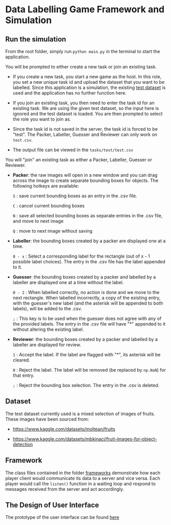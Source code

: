 # Data Labelling Game Framework and Simulation

## Run the simulation
From the root folder, simply run `python main.py` in the terminal to start the application.

You will be prompted to either create a new task or join an existing task.

- If you create a new task, you start a new game as the host. In this role, you set a new unique task id and upload the dataset that you want to be labelled. Since this application is a simulation, the existing [test dataset](test_dataset) is used and the application has no further function here.

- If you join an existing task, you then need to enter the task id for an existing task. We are using the given test dataset, so the input here is ignored and the test dataset is loaded. You are then prompted to select the role you want to join as.

- Since the task id is not saved in the server, the task id is forced to be "test". The Packer, Labeller, Guesser and Reviewer can only work on `test.csv`.

- The output file can be viewed in the `tasks/test/test.csv`


You will "join" an existing task as either a Packer, Labeller, Guesser or Reviewer.

- **Packer**: the raw images will open in a new window and you can drag across the image to create separate bounding boxes for objects. The following hotkeys are available:

    `S` : save current bounding boxes as an entry in the .csv file.

    `C` : cancel current bounding boxes

    `N` : save all selected bounding boxes as separate entries in the .csv file, and move to next image

    `Q` : move to next image without saving

- **Labeller**: the bounding boxes created by a packer are displayed one at a time.

    `0 - x` : Select a corresponding label for the rectangle (out of x - 1 possible label choices). The entry in the .csv file has the label appended to it.

- **Guesser**: the bounding boxes created by a packer and labelled by a labeller are displayed one at a time without the label.

    `0 - 2` : When labelled correctly, no action is done and we move to the next rectangle. When labelled incorrectly, a copy of the existing entry, with the guesser's new label (and the asterisk will be appended to both labels), will be added to the .csv.

    `;` : This key is to be used when the guesser does not agree with any of the provided labels. The entry in the .csv file will have "*" appended to it without altering the existing label.

- **Reviewer**: the bounding boxes created by a packer and labelled by a labeller are displayed for review.

    `1` : Accept the label. If the label are flagged with "*", its asterisk will be cleared.
    
    `0` : Reject the label. The label will be removed (be replaced by `np.NaN`) for that entry.

    `;` : Reject the bounding box selection. The entry in the .csv is deleted.


## Dataset
The test dataset currently used is a mixed selection of images of fruits. These images have been sourced from:

- https://www.kaggle.com/datasets/moltean/fruits

- https://www.kaggle.com/datasets/mbkinaci/fruit-images-for-object-detection


## Framework
The class files contained in the folder [frameworks](frameworks) demonstrate how each player client would communicate its data to a server and vice versa. Each player would call the `listen()` function in a waiting loop and respond to messages received from the server and act accordingly.

## The Design of User Interface
The prototype of the user interface can be found [here](prototypes)